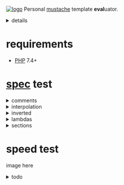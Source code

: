 [![logo](https://raw.githack.com/determin1st/sm-mustache/master/logo.jpg)](https://youtu.be/mQ_AdzWE5Ec)
Personal [mustache](https://mustache.github.io/) template **eval**uator.

<details>
  <summary>details</summary>

  [The origin](https://github.com/bobthecow/mustache.php)
  was reduced, monolithized and namespaced.. a total, individual rewrite from ~`130`kb to ~`15`kb.
  #### reduced (removed)
  - `=`, template delimiters modifier.
  - `<`, template parent, inheritance.
  - `>`, template partials, inheritance.
  - pragmas (not in spec).
  - escaping with `{{{trippleStash}}}`.
  - escaping by default (specified explicitly).
  - template recursion by default (specified explicitly).
  - exceptions/breaks.
  - strict callables option.
  - logger object => function (callable).
  - helpers object => array.
  - camel/snake case mixture => camel case.
  - filesystem template loaders (strings only, [UTF-8](https://en.wikipedia.org/wiki/UTF-8) is assumed).
  - filesystem cache (memory cache only).
  - `md5()` hash calculations.
  - `mbstring.func_overload` guard (deprecated in new PHPs).
  - PHPDoc.
  #### monolithized
  - helper classes unified into a single engine class.
  - template classes converted into anonymous render functions (heredoc).
  - rendering short-circuited (recursion instead of repetition).
  - accumulation of lines instead of characters in tokenizer.
  #### namespaced
  - `SM`
</details>

# requirements
- [PHP](https://www.php.net/) 7.4+

# [spec](https://github.com/mustache/spec) test
<details>
  <summary>comments</summary>
  [![comments](https://raw.githack.com/determin1st/sm-mustache/master/tests/comments.jpg)](https://github.com/determin1st/sm-mustache/blob/master/tests/comments.json)
</details>
<details>
  <summary>interpolation</summary>
  [![interpolation](https://raw.githack.com/determin1st/sm-mustache/master/tests/interpolation.jpg)](https://github.com/determin1st/sm-mustache/blob/master/tests/interpolation.json)
</details>
<details>
  <summary>inverted</summary>
  [![inverted](https://raw.githack.com/determin1st/sm-mustache/master/tests/inverted.jpg)](https://github.com/determin1st/sm-mustache/blob/master/tests/inverted.json)
</details>
<details>
  <summary>lambdas</summary>
  [![lambdas](https://raw.githack.com/determin1st/sm-mustache/master/tests/lambdas.jpg)](https://github.com/determin1st/sm-mustache/blob/master/tests/lambdas.json)
</details>
<details>
  <summary>sections</summary>
  [![sections](https://raw.githack.com/determin1st/sm-mustache/master/tests/sections.jpg)](https://github.com/determin1st/sm-mustache/blob/master/tests/sections.json)
</details>

# speed test
image here


<details>
  <summary>todo</summary>

# usage
## construct
## render

# syntax extentions
## else block
## block operators `==`, `>`, `<`, `>=`, `<=`
## block reindentation

# syntax
## delimiters
a pair of markers around constructs, for example `{{` and `}}`.
minimal size of a marker is 2 characters, maximal is 4.
the pair sizes may differ, for example `<!--` and `-->` are valid delimiters.
## variables
a name inside delimiters identify a variable, for example `{{name}}`.
a variable will be substituted by name with the specified data.
surrounding spaces are ignored so, `{{ name }}` is also valid.
the name of variable must be alpha-numeric, like `{{1}}`, `{{name}}`, `{{name1}}` or `{{1name}}`.
the exception is a variables chain `{{item.1.has.name}}` (called dot notation in the origin).
## block
## inverted block
## lambdas


# examples
## multipass
```php
[
  'en' => [
    'title' => '{:point_up:} multi-language templates with emojis',
    'text'  => '
    {{question_text}} {:question_symbol:}
    {{#answers}}
      {{#chosen}}
        {:white_small_square:} {{answer_text}}
      {{|}}
        {:black_small_square:} {{answer_text}}
      {{/chosen}}
    {{/answers}}
    ',
  ],
  # other languages...
]
```
## motd
</details>


